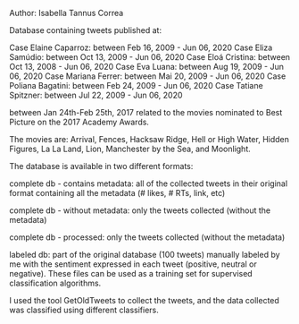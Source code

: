 Author: Isabella Tannus Correa

Database containing tweets published at:

Case Elaine Caparroz: between Feb 16, 2009 - Jun 06, 2020
Case Eliza Samúdio: between Oct 13, 2009 - Jun 06, 2020
Case Eloá Cristina: between Oct 13, 2008 - Jun 06, 2020
Case Eva Luana: between Aug 19, 2009 - Jun 06, 2020
Case Mariana Ferrer: between Mai 20, 2009 - Jun 06, 2020
Case Poliana Bagatini: between Feb 24, 2009 - Jun 06, 2020
Case Tatiane Spitzner: between Jul 22, 2009 - Jun 06, 2020

between Jan 24th-Feb 25th, 2017 related to the movies nominated to Best Picture on the 2017 Academy Awards.

The movies are: Arrival, Fences, Hacksaw Ridge, Hell or High Water, Hidden Figures, La La Land, Lion, Manchester by the Sea, and Moonlight.

The database is available in two different formats:

complete db - contains metadata: all of the collected tweets in their original format containing all the metadata (# likes, # RTs, link, etc)

complete db - without metadata: only the tweets collected (without the metadata)

complete db - processed: only the tweets collected (without the metadata)

labeled db: part of the original database (100 tweets) manually labeled by me with the sentiment expressed in each tweet (positive, neutral or negative). These files can be used as a training set for supervised classification algorithms.

I used the tool GetOldTweets to collect the tweets, and the data collected was classified using different classifiers. 
